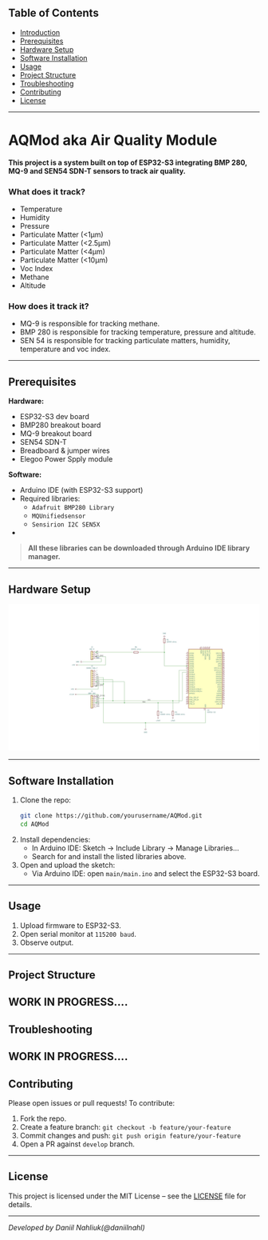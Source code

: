 &#x20;

## Table of Contents

- [Introduction](#aqmod-aka-air-quality-module)
- [Prerequisites](#prerequisites)
- [Hardware Setup](#hardware-setup)
- [Software Installation](#software-installation)
- [Usage](#usage)
- [Project Structure](#project-structure)
- [Troubleshooting](#troubleshooting)
- [Contributing](#contributing)
- [License](#license)

---

# AQMod aka Air Quality Module

**This project is a system built on top of ESP32-S3 integrating BMP 280, MQ-9 and SEN54 SDN-T sensors to track air quality.**

### What does it track?

- Temperature
- Humidity
- Pressure
- Particulate Matter (<1µm)
- Particulate Matter (<2.5µm)
- Particulate Matter (<4µm)
- Particulate Matter (<10µm)
- Voc Index
- Methane
- Altitude

### How does it track it?

- MQ-9 is responsible for tracking methane.
- BMP 280 is responsible for tracking temperature, pressure and altitude.
- SEN 54 is responsible for tracking particulate matters, humidity, temperature and voc index.

---

## Prerequisites

**Hardware:**

- ESP32-S3 dev board
- BMP280 breakout board
- MQ-9 breakout board
- SEN54 SDN-T
- Breadboard & jumper wires
- Elegoo Power Spply module

**Software:**

- Arduino IDE (with ESP32-S3 support)
- Required libraries:
  - `Adafruit BMP280 Library`
  - `MQUnifiedsensor`
  - `Sensirion I2C SEN5X`
- 

> **All these libraries can be downloaded through Arduino IDE library manager.**

---

## Hardware Setup
![Schematic](sensors/misc/AQModSchematic.JPG)

---

## Software Installation

1. Clone the repo:
   ```bash
   git clone https://github.com/yourusername/AQMod.git
   cd AQMod
   ```
2. Install dependencies:
   - In Arduino IDE: Sketch → Include Library → Manage Libraries…
   - Search for and install the listed libraries above.
3. Open and upload the sketch:
   - Via Arduino IDE: open `main/main.ino` and select the ESP32-S3 board.
---

## Usage

1. Upload firmware to ESP32-S3.
2. Open serial monitor at `115200 baud`.
3. Observe output.
---

## Project Structure

**WORK IN PROGRESS....**
---

## Troubleshooting

**WORK IN PROGRESS....**
---

## Contributing

Please open issues or pull requests! To contribute:

1. Fork the repo.
2. Create a feature branch: `git checkout -b feature/your-feature`
3. Commit changes and push: `git push origin feature/your-feature`
4. Open a PR against `develop` branch.

---

## License

This project is licensed under the MIT License – see the [LICENSE](LICENSE) file for details.

---

*Developed by Daniil Nahliuk(@daniilnahl)*

